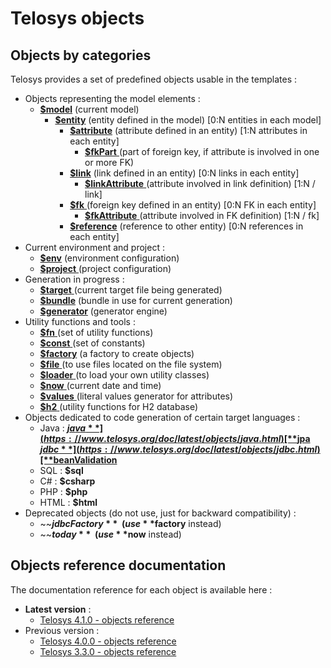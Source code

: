 # Telosys objects

## Objects by categories

Telosys provides a set of predefined objects usable in the templates :

* Objects representing the model elements :&#x20;
  * [**$model**](https://www.telosys.org/doc/latest/objects/model.html)  (current model)
    * [**$entity**](https://www.telosys.org/doc/latest/objects/entity.html)  (entity defined in the model) \[0:N entities in each model]
      * [**$attribute**](https://www.telosys.org/doc/latest/objects/attribute.html)  (attribute defined in an entity) \[1:N attributes in each entity]
        * [**$fkPart** ](https://www.telosys.org/doc/latest/objects/fkPart.html) (part of foreign key, if attribute is involved in one or more FK)
      * [**$link**](https://www.telosys.org/doc/latest/objects/link.html)  (link defined in an entity) \[0:N links in each entity]
        * [**$linkAttribute** ](https://www.telosys.org/doc/latest/objects/linkAttribute.html) (attribute involved in link definition) \[1:N / link]
      * [**$fk** ](https://www.telosys.org/doc/latest/objects/fk.html)(foreign key defined in an entity) \[0:N FK in each entity]
        * [**$fkAttribute** ](https://www.telosys.org/doc/latest/objects/fkAttribute.html) (attribute involved in FK definition) \[1:N / fk]
      * [**$reference**](https://www.telosys.org/doc/latest/objects/reference.html)  (reference to other entity)  \[0:N references in each entity]
* Current environment and project : &#x20;
  * [**$env**](https://www.telosys.org/doc/latest/objects/env.html)  (environment configuration)
  * [**$project** ](https://www.telosys.org/doc/latest/objects/project.html) (project configuration)
* Generation in progress :&#x20;
  * [**$target** ](https://www.telosys.org/doc/latest/objects/target.html)  (current target file being generated)
  * [**$bundle**](https://www.telosys.org/doc/latest/objects/bundle.html) (bundle in use for current generation)
  * [**$generator**](https://www.telosys.org/doc/latest/objects/generator.html) (generator engine)
* Utility functions and tools :&#x20;
  * [**$fn**  ](https://www.telosys.org/doc/latest/objects/fn.html) (set of utility functions)
  * [**$const** ](https://www.telosys.org/doc/latest/objects/const.html) (set of constants)
  * [**$factory**](https://www.telosys.org/doc/latest/objects/factory.html) (a factory to create objects)
  * [**$file** ](https://www.telosys.org/doc/latest/objects/file.html) (to use files located on the file system)&#x20;
  * [**$loader** ](https://www.telosys.org/doc/latest/objects/loader.html) (to load your own utility classes)
  * [**$now** ](https://www.telosys.org/doc/latest/objects/now.html) (current date and time)
  * [**$values** ](https://www.telosys.org/doc/latest/objects/values.html) (literal values generator for attributes)
  * [**$h2**  ](https://www.telosys.org/doc/latest/objects/h2.html) (utility functions for H2 database)
* Objects dedicated to code generation of certain target languages :  &#x20;
  * Java :  [**$java** ](https://www.telosys.org/doc/latest/objects/java.html)  [**$jpa** ](https://www.telosys.org/doc/latest/objects/jpa.html)   [**$jdbc**](https://www.telosys.org/doc/latest/objects/jdbc.html)   [**$beanValidation**](https://www.telosys.org/doc/latest/objects/beanValidation.html)  &#x20;
  * SQL :  **$sql** &#x20;
  * C#  :  **$csharp**&#x20;
  * PHP :  **$php** &#x20;
  * HTML :  **$html** &#x20;
* Deprecated objects (do not use, just for backward compatibility) : &#x20;
  * ~~**$jdbcFactory**~~  (use **$factory** instead)
  * ~~**$today**~~ (use **$now** instead)

## Objects reference documentation

The documentation reference for each object is available here :

* **Latest version** :&#x20;
  * [Telosys 4.1.0 - objects reference](https://www.telosys.org/doc/v410/objects/index.html)
* Previous version :&#x20;
  * [Telosys 4.0.0 - objects reference](https://www.telosys.org/doc/v400/objects/index.html)
  * [Telosys 3.3.0 - objects reference](https://www.telosys.org/doc/v330/objects/index.html)







